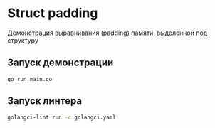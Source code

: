 # Struct padding

Демонстрация выравнивания (padding) памяти, выделенной под структуру

## Запуск демонстрации
```
go run main.go
```

## Запуск линтера

```bash
golangci-lint run -c golangci.yaml
```